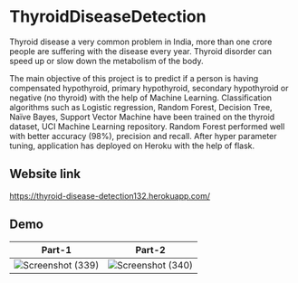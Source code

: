 # ThyroidDiseaseDetection

Thyroid disease a very common problem in India, more than one crore people are suffering with the disease every year. Thyroid disorder can speed up or slow down the metabolism of the body.

The main objective of this project is to predict if a person is having compensated hypothyroid, primary hypothyroid, secondary hypothyroid or negative (no thyroid) with the help of Machine Learning. Classification algorithms such as Logistic regression, Random Forest, Decision Tree, Naïve Bayes, Support Vector Machine have been trained on the thyroid dataset, UCI Machine Learning repository. Random Forest performed well with better accuracy (98%), precision and recall. After hyper parameter tuning, application has deployed on Heroku with the help of flask.

## Website link
https://thyroid-disease-detection132.herokuapp.com/

## Demo
Part-1                                                 | Part-2
:-----------------------------------------------------:|:---------------------------------------------------------------:
![Screenshot (339)](https://user-images.githubusercontent.com/81810275/131874488-10be3b94-6f3c-481b-a0f7-332f17efdf92.png) | ![Screenshot (340)](https://user-images.githubusercontent.com/81810275/131874635-312d4700-c44e-4ba9-9164-8354fe86201e.png)


